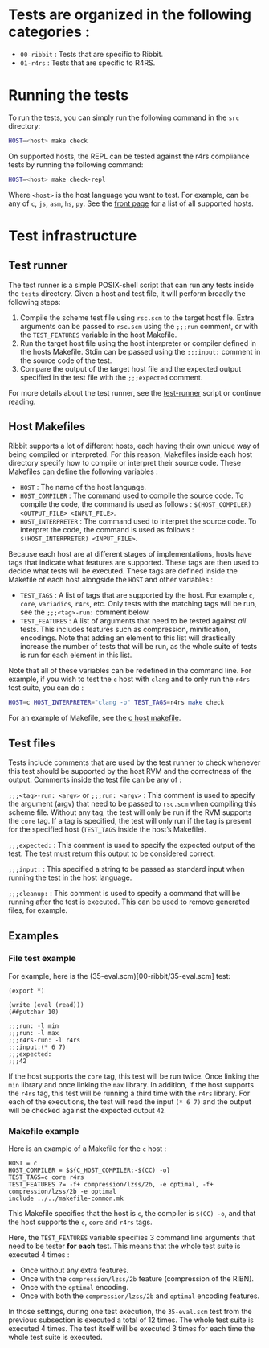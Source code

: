 # Tests are organized in the following categories :

- `00-ribbit` : Tests that are specific to Ribbit.
- `01-r4rs` : Tests that are specific to R4RS.

# Running the tests

To run the tests, you can simply run the following command in the `src` directory:

```bash
HOST=<host> make check
```

On supported hosts, the REPL can be tested against the r4rs compliance tests by running the following command:

```bash
HOST=<host> make check-repl
```

Where `<host>` is the host language you want to test. For example, <host> can be any of `c`, `js`, `asm`, `hs`, `py`. See
the [front page](./../../README.md) for a list of all supported hosts.

# Test infrastructure

## Test runner

The test runner is a simple POSIX-shell script that can run any tests inside the `tests` directory.
Given a host and test file, it will perform broadly the following steps:

1. Compile the scheme test file using `rsc.scm` to the target host file. Extra arguments can be passed to `rsc.scm` using the `;;;run` comment,
   or with the `TEST_FEATURES` variable in the host Makefile.
2. Run the target host file using the host interpreter or compiler defined in the hosts Makefile. Stdin can be passed using
   the `;;;input:` comment in the source code of the test.
3. Compare the output of the target host file and the expected output specified in the test file with the `;;;expected` comment.

For more details about the test runner, see the [test-runner](./../run_test.sh) script or continue reading.

## Host Makefiles

Ribbit supports a lot of different hosts, each having their own unique way of being
compiled or interpreted. For this reason, Makefiles inside each host directory specify how
to compile or interpret their source code. These Makefiles can
define the following variables :

- `HOST` : The name of the host language.
- `HOST_COMPILER` : The command used to compile the source code. To compile the
   code, the command is used as follows : `$(HOST_COMPILER) <OUTPUT_FILE> <INPUT_FILE>`.
- `HOST_INTERPRETER` : The command used to interpret the source code. To interpret the
   code, the command is used as follows : `$(HOST_INTERPRETER) <INPUT_FILE>`.

Because each host are at different stages of implementations, hosts have
tags that indicate what features are supported. These tags are then used to decide what tests will be executed.
These tags are defined inside the Makefile of each host alongside the `HOST` and other variables :

- `TEST_TAGS` : A list of tags that are supported by the host. For example `c`, `core`, `variadics`, `r4rs`, etc. Only
tests with the matching tags will be run, see the `;;;<tag>-run:` comment below.
- `TEST_FEATURES` : A list of arguments that need to be tested against *all* tests.
This includes features such as compression, minification, encodings. Note that adding an element to this list will
drastically increase the number of tests that will be run, as the whole suite of tests is run for each element in this list.

Note that all of these variables can be redefined in the command line. For example, if you wish to test the `c` host with `clang` and to only run the `r4rs` test suite, you can do :

```bash
HOST=c HOST_INTERPRETER="clang -o" TEST_TAGS=r4rs make check
```

For an example of Makefile, see the [c host makefile](./../hosts/c/makefile).

## Test files

Tests include comments that are used by the test runner to check whenever this test should be supported by
the host RVM and the correctness of the output. Comments inside the test file can be any of :

`;;;<tag>-run: <argv>` or `;;;run: <argv>` : This comment is used to specify the argument (argv) that need to be passed
to `rsc.scm` when compiling this scheme file. Without any tag, the test will only be run if the RVM supports the
`core` tag. If a tag is specified, the test will only run if the tag is present for the specified host (`TEST_TAGS` inside the host’s Makefile).

`;;;expected:` : This comment is used to specify the expected output of the test. The test must return
this output to be considered correct.

`;;;input:` : This specified a string to be passed as standard input when running the test in the host language.

`;;;cleanup:` : This comment is used to specify a command that will be running after the test is executed. This can be used
to remove generated files, for example.


## Examples

### File test example

For example, here is the (35-eval.scm)[00-ribbit/35-eval.scm] test:

```
(export *)

(write (eval (read)))
(##putchar 10)

;;;run: -l min
;;;run: -l max
;;;r4rs-run: -l r4rs
;;;input:(* 6 7)
;;;expected:
;;;42
```

If the host supports the `core` tag, this test will be run twice. Once linking the `min` library and once linking the
`max` library. In addition, if the host supports the `r4rs` tag, this test will be running a third time with the `r4rs` library.
For each of the executions, the test will read the input `(* 6 7)` and the output will be checked against the expected output `42`.

### Makefile example

Here is an example of a Makefile for the `c` host :

```make
HOST = c
HOST_COMPILER = $${C_HOST_COMPILER:-$(CC) -o}
TEST_TAGS=c core r4rs
TEST_FEATURES ?= -f+ compression/lzss/2b, -e optimal, -f+ compression/lzss/2b -e optimal
include ../../makefile-common.mk
```

This Makefile specifies that the host is `c`, the compiler is `$(CC) -o`, and that the host supports the `c`, `core` and `r4rs` tags.

Here, the `TEST_FEATURES` variable specifies 3 command line arguments that need to be tester **for each** test.
This means that the whole test suite is executed 4 times :
 - Once without any extra features.
 - Once with the `compression/lzss/2b` feature (compression of the RIBN).
 - Once with the `optimal` encoding.
 - Once with both the `compression/lzss/2b` and `optimal` encoding features.

In those settings, during one test execution, the `35-eval.scm` test from the previous subsection is executed a total of 12 times. The whole test
suite is executed 4 times. The test itself will be executed 3 times for each time the whole test suite is executed.
